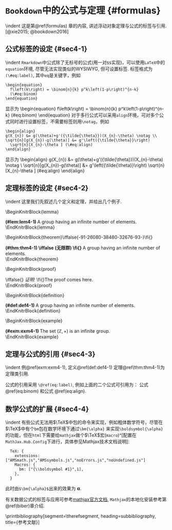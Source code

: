 # `Bookdown`中的公式与定理 {#formulas}

\indent
这是第\@ref(formulas) 章的内容, 讲述浮动对象定理与公式的标签与引用.  [@xie2015; @bookdown2016]

## 公式标签的设定 {#sec4-1}

\indent
`Rmarkdown`中公式除了无标号的公式(用一对`$$`实现)，可以使用`LaTeX`中的`equation`环境, 尽管无法实现类似的WYSIWYG, 但可设置标签. 标签格式为 `(\#eq:label)`, 其中`eq`是关键字，例如
```
\begin{equation} 
  f\left(k\right) = \binom{n}{k} p^k\left(1-p\right)^{n-k}
  (\#eq:binom)
\end{equation} 
```


显示为
\begin{equation} 
  f\left(k\right) = \binom{n}{k} p^k\left(1-p\right)^{n-k}
  (\#eq:binom)
\end{equation} 
对于多行公式可以采用`align`环境，可对多个公式同时进行设置标签，不需要标签则用`\notag`，例如
```
\begin{align} 
g(X_{n}) &= g(\theta)+g'({\tilde{\theta}})(X_{n}-\theta) \notag \\
\sqrt{n}[g(X_{n})-g(\theta)] &= g'\left({\tilde{\theta}}\right)
  \sqrt{n}[X_{n}-\theta ] (\#eq:align)
\end{align}
```
显示为
\begin{align} 
g(X_{n}) &= g(\theta)+g'({\tilde{\theta}})(X_{n}-\theta) \notag \\
\sqrt{n}[g(X_{n})-g(\theta)] &= g'\left({\tilde{\theta}}\right)
  \sqrt{n}[X_{n}-\theta ] (\#eq:align)
\end{align}

## 定理标签的设定 {#sec4-2}

\indent
这里我们先叙述几个定义和定理，并给出几个例子.

\BeginKnitrBlock{lemma}<div class="lemma"><span class="lemma" id="lem:lem4-1"><strong>(\#lem:lem4-1) </strong></span>A group having an infinite number of elements.</div>\EndKnitrBlock{lemma}


\BeginKnitrBlock{theorem}\iffalse{-91-26080-38480-32676-93-}\fi{}<div class="theorem"><span class="theorem" id="thm:thm4-1"><strong>(\#thm:thm4-1)  \iffalse (无限群) \fi{} </strong></span>A group having an infinite number of elements.</div>\EndKnitrBlock{theorem}

\BeginKnitrBlock{proof}<div class="proof">\iffalse{} <span class="proof"><em>证明: </em></span>  \fi{}The proof comes here.</div>\EndKnitrBlock{proof}

\BeginKnitrBlock{definition}<div class="definition"><span class="definition" id="def:def4-1"><strong>(\#def:def4-1) </strong></span>A group having an infinite number of elements.</div>\EndKnitrBlock{definition}


\BeginKnitrBlock{example}<div class="example"><span class="example" id="exm:exm4-1"><strong>(\#exm:exm4-1) </strong></span>The set $(\mathbb{Z}, +)$ is an infinite group.</div>\EndKnitrBlock{example}


## 定理与公式的引用 {#sec4-3}

\indent
例\@ref(exm:exm4-1), 定义\@ref(def:def4-1) 定理\@ref(thm:thm4-1)为定理类引用.

公式的引用采用 `\@ref(eq:label)`, 例如上面的二个公式可引用为：
公式\@ref(eq:binom) 和公式 \@ref(eq:align). 

## 数学公式的扩展 {#sec4-4}

\indent
有些公式无法用$\TeX$中包的命令来实现，例如粗体数学符号，尽管在$\TeX$中有个`bm`包在数学环境下通过`\bm{\alpha}` 来实现`\boldsymbol{\alpha}`的功能，但在`html`下需要给`mathjax`做个$\TeX$宏(`macro`)^[配置在`MathJax.Hub.Config`下进行，具体参见Mathjax技术文档说明]:
```
  TeX: {
    extensions: ["AMSmath.js","AMSsymbols.js","noErrors.js","noUndefined.js"]
    Macros: {
      bm: ["{\\boldsymbol #1}",1],
    },
  }
```
此时由`$\bm{\alpha}$`出来的效果为 $\bm{\alpha}$. 

有关数据公式的标签与应用可参考[mathjax官方文档](https://www.mathjax.org/), `Mathjax`的本地化安装参考第\@ref(biber)章介绍.

\printbibliography[segment=\therefsegment, heading=subbibliography, title={参考文献}]


